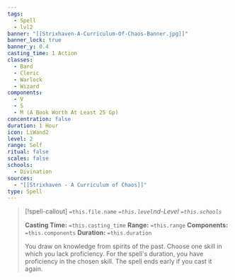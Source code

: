 ```yaml
---
tags:
  - Spell
  - lvl2
banner: "[[Strixhaven-A-Curriculum-Of-Chaos-Banner.jpg]]"
banner_lock: true
banner_y: 0.4
casting_time: 1 Action
classes:
  - Bard
  - Cleric
  - Warlock
  - Wizard
components:
  - V
  - S
  - M (A Book Worth At Least 25 Gp)
concentration: false
duration: 1 Hour
icon: LiWand2
level: 2
range: Self
ritual: false
scales: false
schools:
  - Divination
sources:
  - "[[Strixhaven - A Curriculum of Chaos]]"
type: Spell
---
```

>[!spell-callout] `=this.file.name`
>*`=this.level`nd-Level `=this.schools`*
>
>**Casting Time:** `=this.casting_time`
>**Range:** `=this.range`
>**Components:** `=this.components`
>**Duration:** `=this.duration`
>
>You draw on knowledge from spirits of the past. Choose one skill in which you lack proficiency. For the spell's duration, you have proficiency in the chosen skill. The spell ends early if you cast it again.
>
>
